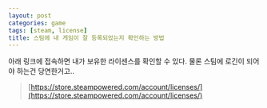 ```yaml
---
layout: post
categories: game
tags: [steam, license]
title: 스팀에 내 게임이 잘 등록되었는지 확인하는 방법
---
```


아래 링크에 접속하면 내가 보유한 라이센스를 확인할 수 있다. 물론 스팀에 로긴이 되어야 하는건 당연한거고..

> [https://store.steampowered.com/account/licenses/](https://store.steampowered.com/account/licenses/)

